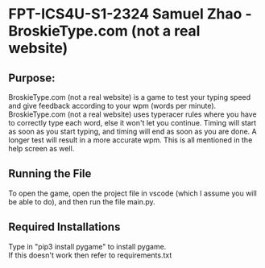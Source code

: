 # FPT-ICS4U-S1-2324 Samuel Zhao - BroskieType.com (not a real website)

## Purpose:

BroskieType.com (not a real website) is a game to test your typing speed and give feedback according to your wpm (words per minute). BroskieType.com (not a real website) uses typeracer rules where you have to correctly type each word, else it won't let you continue. Timing will start as soon as you start typing, and timing will end as soon as you are done. A longer test will result in a more accurate wpm. This is all mentioned in the help screen as well.  

## Running the File  

To open the game, open the project file in vscode (which I assume you will be able to do), and then run the file main.py.  

## Required Installations  

Type in "pip3 install pygame" to install pygame.  
If this doesn't work then refer to requirements.txt